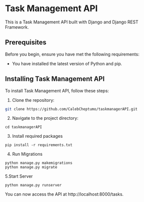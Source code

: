 # Task Management API

This is a Task Management API built with Django and Django REST Framework.

## Prerequisites

Before you begin, ensure you have met the following requirements:

* You have installed the latest version of Python and pip.

## Installing Task Management API

To install Task Management API, follow these steps:

1. Clone the repository:

```bash
git clone https://github.com/CalebCheptumo/taskmanagerAPI.git
```
2. Navigate to the project directory:

```````
cd taskmanagerAPI
```````
3. Install required packages

``````
pip install -r requirements.txt
``````
4. Run Migrations
``````
python manage.py makemigrations
python manage.py migrate
``````
5.Start Server
``````
python manage.py runserver
``````

You can now access the API at http://localhost:8000/tasks.

